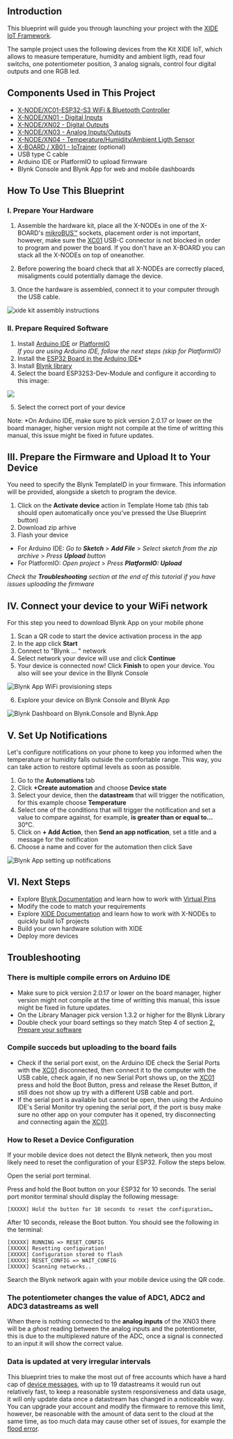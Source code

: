 ## Introduction

This blueprint will guide you through launching your project with the [XIDE IoT Framework](https://docs.microside.com/en).

The sample project uses the following devices from the Kit XIDE IoT, which allows to measure temperature, humidity and ambient ligth, read four switchs, one potentiometer position, 3 analog signals, control four digital outputs and one RGB led.

## Components Used in This Project

* [X-NODE/XC01-ESP32-S3 WiFi & Bluetooth Controller](https://docs.microside.com/en/user-manuals/xide/x-nodes/xc01-mcu-wifi-ble/r5/xc01-mcu-wifi-ble-esp32-s3)
* [X-NODE/XN01 - Digital Inputs](https://docs.microside.com/en/user-manuals/xide/x-nodes/xn01-digital-inputs/a-r2/xn01-digital-inputs)
* [X-NODE/XN02 - Digital Outputs](https://docs.microside.com/en/user-manuals/xide/x-nodes/xn02-digital-outputs/a-r2/xn02-digital-outputs)
* [X-NODE/XN03 - Analog Inputs/Outputs](https://docs.microside.com/en/user-manuals/xide/x-nodes/xn03-analog-inputs-outputs/a-r2/xn03-analog-inputs-outputs)
* [X-NODE/XN04 - Temperature/Humidity/Ambient Ligth Sensor](https://docs.microside.com/en/user-manuals/xide/x-nodes/xn04-temp-hum-lum/a-r2/xn04-temp-hum-lum)
* [X-BOARD / XB01 - IoTrainer](https://docs.microside.com/en/user-manuals/xide/x-board/xb01-iotrainer) (optional)
* USB type C cable
* Arduino IDE or PlatformIO to upload firmware
* Blynk Console and Blynk App for web and mobile dashboards

## How To Use This Blueprint

### I. Prepare Your Hardware

1. Assemble the hardware kit, place all the X-NODEs in one of the X-BOARD's [mikroBUS™](https://www.mikroe.com/mikrobus) sockets, placement order is not important, however, make sure the [XC01](https://docs.microside.com/en/user-manuals/xide/x-nodes/xc01-mcu-wifi-ble/r5/xc01-mcu-wifi-ble-esp32-s3) USB-C connector is not blocked in order to program and power the board. If you don't have an X-BOARD you can stack all the X-NODEs on top of oneanother.

2. Before powering the board check that all X-NODEs are correctly placed, misaligments could potentially damage the device.

3. Once the hardware is assembled, connect it to your computer through the USB cable.

![xide kit assembly instructions](/Kit%20XIDE%20IoT/Images/xide-assembly-instructions.jpg)

### II. Prepare Required Software

1. Install [Arduino IDE](https://www.arduino.cc/en/software) or [PlatformIO](https://platformio.org/install)  
_If you are using Arduino IDE, follow the next steps (skip for PlatformIO)_
2. Install the [ESP32 Board in the Arduino IDE](https://docs.espressif.com/projects/arduino-esp32/en/latest/installing.html)*
3. Install [Blynk library](https://docs.blynk.io/en/blynk-library-firmware-api/installation)
4. Select the board ESP32S3-Dev-Module and configure it according to this image:

![](/Kit%20XIDE%20IoT/Images/arduino-board-cfg.png)

5. Select the correct port of your device

Note:
*On Arduino IDE, make sure to pick version 2.0.17 or lower on the board manager, higher version might not compile at the time of writting this manual, this issue might be fixed in future updates.

## III. Prepare the Firmware and Upload It to Your Device

You need to specify the Blynk TemplateID in your firmware. This information will be provided, alongside a sketch to program the device.

1. Click on the **Activate device** action in Template Home tab (this tab should open automatically once you've pressed the Use Blueprint button)
2. Download zip arhive 
3. Flash your device
* For Arduino IDE:
 *Go to **Sketch*** > ***Add File*** >
 *Select sketch from the zip archive* >
 *Press **Upload** button*
* For PlatformIO:
*Open project* >
*Press **PlatformIO: Upload***

_Check the **Troubleshooting** section at the end of this tutorial if you have issues uploading the firmware_

## IV. Connect your device to your WiFi network
For this step you need to download Blynk App on your mobile phone

1. Scan a QR code to start the device activation process in the app
2. In the app click **Start**
3. Connect to "Blynk ... " network
4. Select network your device will use and click **Continue**
5. Your device is connected now! Click **Finish** to open your device. You also will see your device in the Blynk Console

![Blynk App WiFi provisioning steps](/Kit%20XIDE%20IoT/Images/blynk-app-wifi-provision-steps.jpg)

6. Explore your device on Blynk Console and Blynk App

![Blynk Dashboard on Blynk.Console and Blynk.App](/Kit%20XIDE%20IoT/Images/blynk-console.jpg)

## V. Set Up Notifications
Let's configure notifications on your phone to keep you informed when the temperature or humidity falls outside the comfortable range. This way, you can take action to restore optimal levels as soon as possible.
1. Go to the **Automations** tab 
2. Click **+Create automation** and choose **Device state**
3. Select your device, then the **datastream** that will trigger the notification, for this example choose **Temperature**
4. Select one of the conditions that will trigger the notification and set a value to compare against, for example, **is greater than or equal to...** 30°C.
5. Click on **+ Add Action**, then **Send an app notfication**, set a title and a message for the notification
6. Choose a name and cover for the automation then click Save

![Blynk App setting up notifications](/Kit%20XIDE%20IoT/Images/blynk-app-setup-notifications-steps.jpg)

## VI. Next Steps
* Explore [Blynk Documentation](https://docs.blynk.io/en/) and learn how to work with [Virtual Pins](https://docs.blynk.io/en/getting-started/using-virtual-pins-to-control-physical-devices)
* Modify the code to match your requirements
* Explore [XIDE Documentation](https://docs.microside.com/en/user-manuals/xide/x-nodes) and learn how to work with X-NODEs to quickly build IoT projects
* Build your own hardware solution with XIDE
* Deploy more devices

## Troubleshooting

### There is multiple compile errors on Arduino IDE

* Make sure to pick version 2.0.17 or lower on the board manager, higher version might not compile at the time of writting this manual, this issue might be fixed in future updates.
* On the Library Manager pick version 1.3.2 or higher for the Blynk Library
* Double check your board settings so they match Step 4 of section [2. Prepare your software](#2-prepare-required-software)

### Compile succeds but uploading to the board fails

* Check if the serial port exist, on the Arduino IDE check the Serial Ports with the [XC01]() disconnected, then connect it to the computer with the USB cable, check again, if no new Serial Port shows up, on the [XC01]() press and hold the Boot Button, press and release the Reset Button, if still does not show up try with a different USB cable and port. 
* If the serial port is available but cannot be open, then using the Arduino IDE's Serial Monitor try opening the serial port, if the port is busy make sure no other app on your computer has it opened, try disconnecting and connecting again the [XC01]().

### How to Reset a Device Configuration

If your mobile device does not detect the Blynk network, then you most likely need to reset the configuration of your ESP32. Follow the steps below.

Open the serial port terminal.

Press and hold the Boot button on your ESP32 for 10 seconds. The serial port monitor terminal should display the following message:

```
[XXXXX] Hold the button for 10 seconds to reset the configuration…
```

After 10 seconds, release the Boot button. You should see the following in the terminal:

```
[XXXXX] RUNNING => RESET_CONFIG
[XXXXX] Resetting configuration!
[XXXXX] Configuration stored to flash
[XXXXX] RESET_CONFIG => WAIT_CONFIG
[XXXXX] Scanning networks..
```

Search the Blynk network again with your mobile device using the QR code.

### The potentiometer changes the value of ADC1, ADC2 and ADC3 datastreams as well

When there is nothing connected to the **analog inputs** of the XN03 there will be a *ghost* reading between the analog inputs and the potentiometer, this is due to the multiplexed nature of the ADC, once a signal is connected to an input it will show the correct value.

### Data is updated at very irregular intervals

This blueprint tries to make the most out of free accounts which have a hard cap of [device messages](https://docs.blynk.io/en/blynk.console/limits#organization-limits), with up to 19 datastreams it would run out relatively fast, to keep a reasonable system responsiveness and data usage, it will only update data once a datastream has changed in a noticeable way. You can upgrade your account and modify the firmware to remove this limit, however, be reasonable with the amount of data sent to the cloud at the same time, as too much data may cause other set of issues, for example the [flood error](https://docs.blynk.io/en/troubleshooting/developer-mode#flood-error).